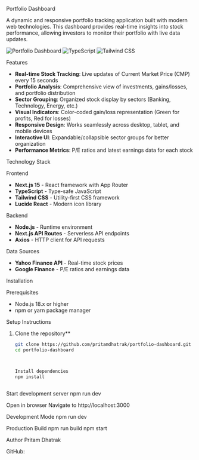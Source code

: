  Portfolio Dashboard

A dynamic and responsive portfolio tracking application built with modern web technologies. This dashboard provides real-time insights into stock performance, allowing investors to monitor their portfolio with live data updates.

![Portfolio Dashboard](https://img.shields.io/badge/Next.js-15.5.2-black?style=flat-square&logo=next.js)
![TypeScript](https://img.shields.io/badge/TypeScript-5.0-blue?style=flat-square&logo=typescript)
![Tailwind CSS](https://img.shields.io/badge/Tailwind%20CSS-3.0-38B2AC?style=flat-square&logo=tailwind-css)

Features

- **Real-time Stock Tracking**: Live updates of Current Market Price (CMP) every 15 seconds
- **Portfolio Analysis**: Comprehensive view of investments, gains/losses, and portfolio distribution
- **Sector Grouping**: Organized stock display by sectors (Banking, Technology, Energy, etc.)
- **Visual Indicators**: Color-coded gain/loss representation (Green for profits, Red for losses)
- **Responsive Design**: Works seamlessly across desktop, tablet, and mobile devices
- **Interactive UI**: Expandable/collapsible sector groups for better organization
- **Performance Metrics**: P/E ratios and latest earnings data for each stock

 Technology Stack

 Frontend
- **Next.js 15** - React framework with App Router
- **TypeScript** - Type-safe JavaScript
- **Tailwind CSS** - Utility-first CSS framework
- **Lucide React** - Modern icon library

 Backend
- **Node.js** - Runtime environment
- **Next.js API Routes** - Serverless API endpoints
- **Axios** - HTTP client for API requests

 Data Sources
- **Yahoo Finance API** - Real-time stock prices
- **Google Finance** - P/E ratios and earnings data

 Installation

 Prerequisites
- Node.js 18.x or higher
- npm or yarn package manager

Setup Instructions

1. Clone the repository**
   ```bash
   git clone https://github.com/pritamdhatrak/portfolio-dashboard.git
   cd portfolio-dashboard

   
   
   Install dependencies
   npm install 



Start development server
npm run dev 




Open in browser
Navigate to http://localhost:3000


Development Mode
npm run dev 


Production Build
npm run build
npm start


Author
Pritam Dhatrak

GitHub: 